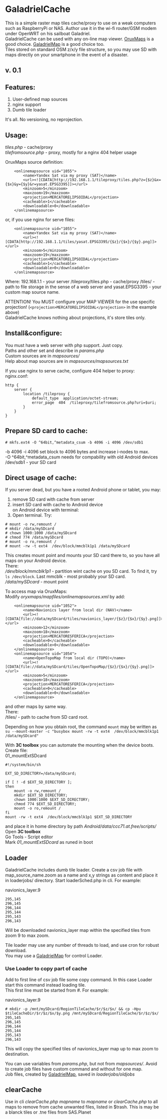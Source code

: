 # GaladrielCache
This is a simple raster map tiles cache/proxy to use on a weak computers such as RaspberryPi or NAS. Author use it in the wi-fi router/GSM modem under OpenWRT on his sailboat Galadriel.<br>
GaladrielCache can be used with any on-line map viewer. [OruxMaps](http://www.oruxmaps.com/cs/en/) is a good choice. [GaladrielMap](https://github.com/VladimirKalachikhin/Galadriel-map/tree/master) is a good choice too.<br>
Tiles stored on standard OSM z/x/y file structure, so you may use SD with maps directly on your smartphone in the event of a disaster.

## v. 0.1

## Features:
1. User-defined map sources
2. nginx support
3. Dumb tile loader

It's all. No versioning, no reprojection.

## Usage:
_tiles.php_ - cache/proxy<br>
_tilefromsource.php_ - proxy, mostly for a nginx 404 helper usage

OruxMaps source definition:
```
	<onlinemapsource uid="1055">
		<name>Yandex Sat via my proxy (SAT)</name>
		<url><![CDATA[http://192.168.1.1/tileproxy/tiles.php?z={$z}&x={$x}&y={$y}&r=yasat.EPSG3395]]></url>
		<minzoom>5</minzoom>
		<maxzoom>19</maxzoom>
		<projection>MERCATORELIPSOIDAL</projection>
		<cacheable>1</cacheable>
		<downloadable>0</downloadable>
	</onlinemapsource>
```
or, if you use nginx for serve files:
```
	<onlinemapsource uid="1055">
		<name>Yandex Sat via my proxy (SAT)</name>
		<url><![CDATA[http://192.168.1.1/tiles/yasat.EPSG3395/{$z}/{$x}/{$y}.png]]></url>
		<minzoom>5</minzoom>
		<maxzoom>19</maxzoom>
		<projection>MERCATORELIPSOIDAL</projection>
		<cacheable>1</cacheable>
		<downloadable>0</downloadable>
	</onlinemapsource>
```
Where:
		192.168.1.1 - your server 
		/tileproxy/tiles.php - cache/proxy 
		/tiles/ - path to file storage in the sense of a web server
		and yasat.EPSG3395 - your custom map source name.

ATTENTION! You MUST configure your MAP VIEWER for the use specific projection! 
(`<projection>MERCATORELIPSOIDAL</projection>` in the example above)<br> 
GaladrielCache knows nothing about projections, it's store tiles only.

## Install&configure:
You must have a web server with php support. Just copy.<br>
Paths and other set and describe in _params.php_<br>
Custom sources are in _mapsources/_<br>
Help about map sources are in _mapsources/mapsources.txt_

If you use nginx to serve cache, configure 404 helper to proxy:<br>
nginx.conf:
```
http {
	server {
		location /tileproxy {
			default_type  application/octet-stream;
			error_page  404  /tileproxy/tilefromsource.php?uri=$uri;
		}
	}
}
```
## Prepare SD card to cache:
```
# mkfs.ext4 -O ^64bit,^metadata_csum -b 4096 -i 4096 /dev/sdb1
```
-b 4096 -i 4096 set block to 4096 bytes and increase i-nodes to max.<br>
 -O ^64bit,^metadata_csum needs for compability with old Android devices<br>
/dev/sdb1 - your SD card


## Direct usage of cache:
If you server dead, but you have a rooted Android phone or tablet, you may:<br>
1. remove SD card with cache from server
2. insert SD card with cache to Android device<br>
on Android device with terminal:
3. Open terminal. Try:
```
# mount -o rw,remount /
# mkdir /data/mySDcard  
# chown 1000:1000 /data/mySDcard
# chmod 774 /data/mySDcard
# mount -o ro,remount /
# mount -rw -t ext4  /dev/block/mmcblk1p1 /data/mySDcard
```
This creates mount point and mounts your SD card there to, so you have all maps on your Android device.<br>
There:<br>
		_/dev/block/mmcblk1p1_ - partition wint cache on you SD card. To find it, try `ls /dev/block`. Last mmcblk - most probably your SD card.<br>
		_/data/mySDcard_ - mount point

To access map via OruxMaps:<br>
Modify _oryxmaps/mapfiles/onlinemapsources.xml_ by add:
```
	<onlinemapsource uid="1052">
		<name>Navionics layer from local dir (NAV)</name>
		<url><![CDATA[file://data/mySDcard/tiles/navionics_layer/{$z}/{$x}/{$y}.png]]></url> 
		<minzoom>12</minzoom>
		<maxzoom>18</maxzoom>
		<projection>MERCATORESFERICA</projection>
		<cacheable>0</cacheable>
		<downloadable>0</downloadable>
	</onlinemapsource>
	<onlinemapsource uid="1054">
		<name>OpenTopoMap from local dir (TOPO)</name>
		<url><![CDATA[file://data/mySDcard/tiles/OpenTopoMap/{$z}/{$x}/{$y}.png]]></url> 
		<minzoom>5</minzoom>
		<maxzoom>18</maxzoom>
		<projection>MERCATORESFERICA</projection>
		<cacheable>0</cacheable>
		<downloadable>0</downloadable>
	</onlinemapsource>
```
and other maps by same way.<br>
There:<br>
		/tiles/ - path to cache from SD card root.<br>

Depending on how you obtain root, the command `mount` may be written as<br>
`su --mount-master -c "busybox mount -rw -t ext4  /dev/block/mmcblk1p1 /data/mySDcard"`

With **3C toolbox** you can automate the mounting when the device boots.<br>
Create file:<br>
01_mountExtSDcard
```
#!/system/bin/sh

EXT_SD_DIRECTORY=/data/mySDcard;

if [ ! -d $EXT_SD_DIRECTORY ];
then
	mount -o rw,remount /
	mkdir $EXT_SD_DIRECTORY;
	chown 1000:1000 $EXT_SD_DIRECTORY;
	chmod 774 $EXT_SD_DIRECTORY;
	mount -o ro,remount /
fi
mount -rw -t ext4  /dev/block/mmcblk1p1 $EXT_SD_DIRECTORY
```
and place it in home directory by path _Android/data/ccc71.at.free/scripts/_ <br>
Open **3C toolbox**<br>
Go Tools - Script editor<br>
Mark _01_mountExtSDcard_ as runed in boot


## Loader
GaladrielCache includes dumb tile loader. Create a csv job file with map_source_name.zoom as a name and x,y strings as content and place it in loaderjobs/ directory. Start loaderSched.php in cli.
For example:

navionics_layer.9
```
295,145
296,145
296,144
295,144
295,143
296,143
```

Will be downloaded navionics_layer map within the specified tiles from zoom 9 to max zoom.<br>

Tile loader may use any number of threads to load, and use cron for robust download.<br>
You may use a [GaladrielMap](https://github.com/VladimirKalachikhin/Galadriel-map/tree/master) for control Loader.

### Use Loader to copy part of cache
Add to first line of csv job file some copy command. In this case Loader start this command instead loading tile.<br>
This first line must be started from #. For example:

navionics_layer.9
```
# mkdir -p /mnt/mySDcard/RegionTileCache/$r/$z/$x/ && cp -Hpu $tileCacheDir/$r/$z/$x/$y.png /mnt/mySDcard/RegionTileCache/$r/$z/$x/
295,145
296,145
296,144
295,144
295,143
296,143
```

This will copy the specified tiles of navionics_layer map up to max zoom to destination.<br>

You can use variables from _params.php_, but not from _mapsources/_. Avoid to create job files have custom command and without for one map. <br>
Job files, created by [GaladrielMap](https://github.com/VladimirKalachikhin/Galadriel-map/tree/master), saved in _loaderjobs/oldjobs_

## clearCache
Use in cli _clearCache.php mapname_ to _mapname_ or _clearCache.php_ to all maps to remove from cache unwanted files, listed in $trash. This is may be a blanck tiles or .tne files from SAS.Planet
